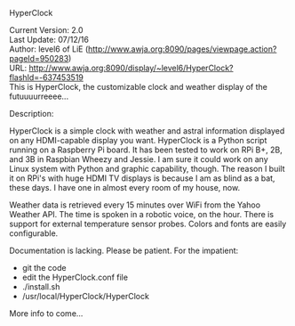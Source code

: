 HyperClock

Current Version: 2.0<br>
Last Update: 07/12/16<br>
Author: level6 of LiE (http://www.awja.org:8090/pages/viewpage.action?pageId=950283)<br>
URL: http://www.awja.org:8090/display/~level6/HyperClock?flashId=-637453519<br>
This is HyperClock, the customizable clock and weather display of the futuuuurreeee... <br>



Description:

HyperClock is a simple clock with weather and astral information displayed on any HDMI-capable 
display you want. HyperClock is a Python script running on a Raspberry Pi board. It has been 
tested to work on RPi B+, 2B, and 3B in Raspbian Wheezy and Jessie.  I am sure it could work on 
any Linux system with Python and graphic capability, though.  The reason I built it on RPi's 
with huge HDMI TV displays is because I am as blind as a bat, these days.  I have one in almost 
every room of my house, now.

Weather data is retrieved every 15 minutes over WiFi from the Yahoo Weather API. The time is 
spoken in a robotic voice, on the hour.  There is support for external temperature sensor probes.
Colors and fonts are easily configurable.

Documentation is lacking.  Please be patient.  For the impatient:
- git the code
- edit the HyperClock.conf file
- ./install.sh
- /usr/local/HyperClock/HyperClock

More info to come...
